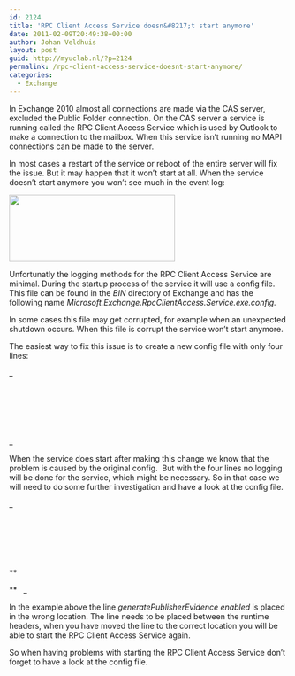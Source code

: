 ```yaml
---
id: 2124
title: 'RPC Client Access Service doesn&#8217;t start anymore'
date: 2011-02-09T20:49:38+00:00
author: Johan Veldhuis
layout: post
guid: http://myuclab.nl/?p=2124
permalink: /rpc-client-access-service-doesnt-start-anymore/
categories:
  - Exchange
---
```

In Exchange 2010 almost all connections are made via the CAS server, excluded the Public Folder connection. On the CAS server a service is running called the RPC Client Access Service which is used by Outlook to make a connection to the mailbox. When this service isn&#8217;t running no MAPI connections can be made to the server.

In most cases a restart of the service or reboot of the entire server will fix the issue. But it may happen that it won&#8217;t start at all. When the service doesn&#8217;t start anymore you won&#8217;t see much in the event log:

[<img title="RPC Client service doesn't start" src="https://i0.wp.com/myuclab.nl/wp-content/uploads/2011/02/error_rpc-300x121.jpg?resize=300%2C121" alt="" width="300" height="121" data-recalc-dims="1" />](https://i0.wp.com/myuclab.nl/wp-content/uploads/2011/02/error_rpc.jpg)

Unfortunatly the logging methods for the RPC Client Access Service are minimal. During the startup process of the service it will use a config file. This file can be found in the _BIN_ directory of Exchange and has the following name _Microsoft.Exchange.RpcClientAccess.Service.exe.config._

In some cases this file may get corrupted, for example when an unexpected shutdown occurs. When this file is corrupt the service won&#8217;t start anymore.

The easiest way to fix this issue is to create a new config file with only four lines:

_<configuration>
  
 <runtime>         
  
           <generatePublisherEvidence enabled=&#8221;false&#8221; />
  
 </runtime>
  
</configuration>_

When the service does start after making this change we know that the problem is caused by the original config.  But with the four lines no logging will be done for the service, which might be necessary. So in that case we will need to do some further investigation and have a look at the config file.

_<configuration>
  
  <runtime>
  
    <gcServer enabled=&#8221;true&#8221; />
  
  </runtime>
  
**<generatePublisherEvidence enabled=&#8221;false&#8221;/>
  
**   <appSettings>_

In the example above the line _generatePublisherEvidence enabled_ is placed in the wrong location. The line needs to be placed between the runtime headers, when you have moved the line to the correct location you will be able to start the RPC Client Access Service again.

So when having problems with starting the RPC Client Access Service don&#8217;t forget to have a look at the config file.